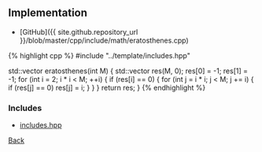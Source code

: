 ## Implementation

- [GitHub]({{ site.github.repository_url }}/blob/master/cpp/include/math/eratosthenes.cpp)

{% highlight cpp %}
#include "../template/includes.hpp"

std::vector<int> eratosthenes(int M) {
  std::vector<int> res(M, 0);
  res[0] = -1;
  res[1] = -1;
  for (int i = 2; i * i < M; ++i) {
    if (res[i] == 0) {
      for (int j = i * i; j < M; j += i) {
        if (res[j] == 0) res[j] = i;
      }
    }
  }
  return res;
}
{% endhighlight %}

### Includes

- [includes.hpp](../template/includes)

[Back](../..)
